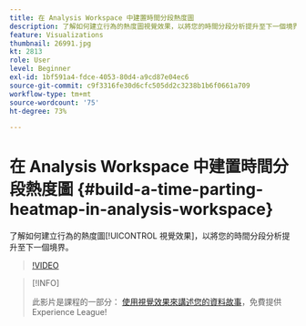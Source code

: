 ```yaml
---
title: 在 Analysis Workspace 中建置時間分段熱度圖
description: 了解如何建立行為的熱度圖視覺效果，以將您的時間分段分析提升至下一個境界。
feature: Visualizations
thumbnail: 26991.jpg
kt: 2813
role: User
level: Beginner
exl-id: 1bf591a4-fdce-4053-80d4-a9cd87e04ec6
source-git-commit: c9f3316fe30d6cfc505dd2c3238b1b6f0661a709
workflow-type: tm+mt
source-wordcount: '75'
ht-degree: 73%

---
```


# 在 Analysis Workspace 中建置時間分段熱度圖 {#build-a-time-parting-heatmap-in-analysis-workspace}

了解如何建立行為的熱度圖[!UICONTROL 視覺效果]，以將您的時間分段分析提升至下一個境界。

>[!VIDEO](https://video.tv.adobe.com/v/26991/?quality=12)

>[!INFO]
>
> 此影片是課程的一部分： [使用視覺效果來講述您的資料故事](https://experienceleague.adobe.com/?recommended=Analytics-U-1-2021.1.visualizations)，免費提供Experience League!
